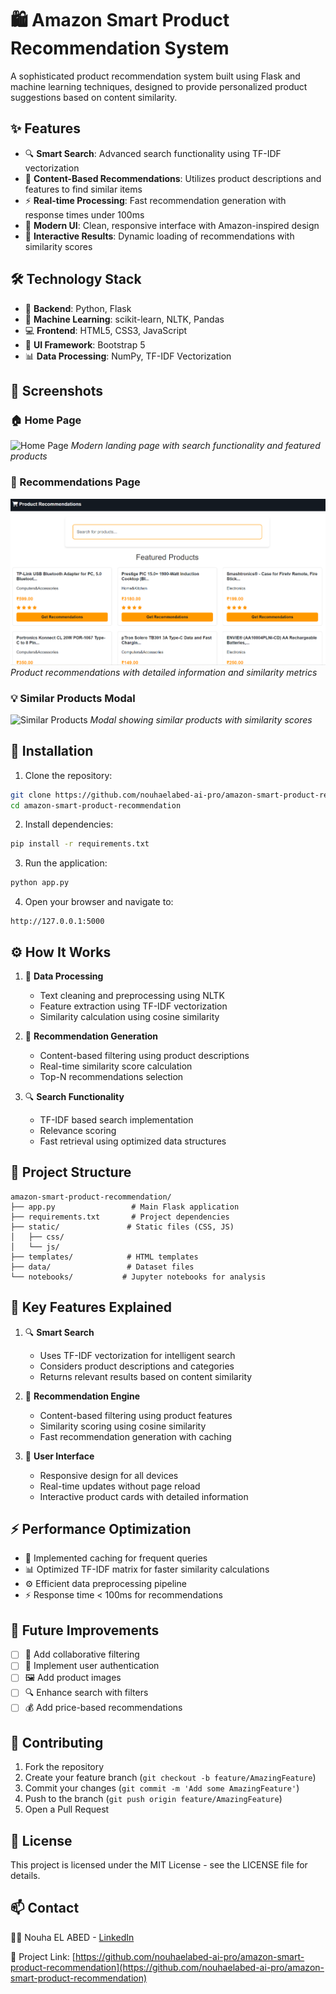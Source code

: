 # 🛍️ Amazon Smart Product Recommendation System

A sophisticated product recommendation system built using Flask and machine learning techniques, designed to provide personalized product suggestions based on content similarity.

## ✨ Features

- 🔍 **Smart Search**: Advanced search functionality using TF-IDF vectorization
- 🎯 **Content-Based Recommendations**: Utilizes product descriptions and features to find similar items
- ⚡ **Real-time Processing**: Fast recommendation generation with response times under 100ms
- 🎨 **Modern UI**: Clean, responsive interface with Amazon-inspired design
- 🔄 **Interactive Results**: Dynamic loading of recommendations with similarity scores

## 🛠️ Technology Stack

- 🐍 **Backend**: Python, Flask
- 🧠 **Machine Learning**: scikit-learn, NLTK, Pandas
- 💻 **Frontend**: HTML5, CSS3, JavaScript
- 🎯 **UI Framework**: Bootstrap 5
- 📊 **Data Processing**: NumPy, TF-IDF Vectorization

## 📸 Screenshots

### 🏠 Home Page
![Home Page](screenshots/home.png)
*Modern landing page with search functionality and featured products*

### 🎯 Recommendations Page
![Recommendations](screenshots/recommendations.png)
*Product recommendations with detailed information and similarity metrics*

### 💡 Similar Products Modal
![Similar Products](screenshots/similar_products.png)
*Modal showing similar products with similarity scores*

## 🚀 Installation

1. Clone the repository:
```bash
git clone https://github.com/nouhaelabed-ai-pro/amazon-smart-product-recommendation.git
cd amazon-smart-product-recommendation
```

2. Install dependencies:
```bash
pip install -r requirements.txt
```

3. Run the application:
```bash
python app.py
```

4. Open your browser and navigate to:
```
http://127.0.0.1:5000
```

## ⚙️ How It Works

1. 📝 **Data Processing**
   - Text cleaning and preprocessing using NLTK
   - Feature extraction using TF-IDF vectorization
   - Similarity calculation using cosine similarity

2. 🎯 **Recommendation Generation**
   - Content-based filtering using product descriptions
   - Real-time similarity score calculation
   - Top-N recommendations selection

3. 🔍 **Search Functionality**
   - TF-IDF based search implementation
   - Relevance scoring
   - Fast retrieval using optimized data structures

## 📁 Project Structure

```
amazon-smart-product-recommendation/
├── app.py                 # Main Flask application
├── requirements.txt       # Project dependencies
├── static/               # Static files (CSS, JS)
│   ├── css/
│   └── js/
├── templates/            # HTML templates
├── data/                 # Dataset files
└── notebooks/           # Jupyter notebooks for analysis
```

## 🌟 Key Features Explained

1. 🔍 **Smart Search**
   - Uses TF-IDF vectorization for intelligent search
   - Considers product descriptions and categories
   - Returns relevant results based on content similarity

2. 🎯 **Recommendation Engine**
   - Content-based filtering using product features
   - Similarity scoring using cosine similarity
   - Fast recommendation generation with caching

3. 🎨 **User Interface**
   - Responsive design for all devices
   - Real-time updates without page reload
   - Interactive product cards with detailed information

## ⚡ Performance Optimization

- 🚀 Implemented caching for frequent queries
- 📊 Optimized TF-IDF matrix for faster similarity calculations
- ⚙️ Efficient data preprocessing pipeline
- ⚡ Response time < 100ms for recommendations

## 🔮 Future Improvements

- [ ] 👥 Add collaborative filtering
- [ ] 🔐 Implement user authentication
- [ ] 🖼️ Add product images
- [ ] 🔍 Enhance search with filters
- [ ] 💰 Add price-based recommendations

## 🤝 Contributing

1. Fork the repository
2. Create your feature branch (`git checkout -b feature/AmazingFeature`)
3. Commit your changes (`git commit -m 'Add some AmazingFeature'`)
4. Push to the branch (`git push origin feature/AmazingFeature`)
5. Open a Pull Request

## 📄 License

This project is licensed under the MIT License - see the LICENSE file for details.

## 📫 Contact

👩‍💻 Nouha EL ABED - [LinkedIn](https://www.linkedin.com/in/nouha-el-abed/)

🔗 Project Link: [https://github.com/nouhaelabed-ai-pro/amazon-smart-product-recommendation](https://github.com/nouhaelabed-ai-pro/amazon-smart-product-recommendation)